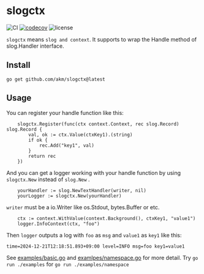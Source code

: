 # slogctx

![CI](https://github.com/akm/slogctx/actions/workflows/ci.yml/badge.svg)
[![codecov](https://codecov.io/github/akm/slogctx/graph/badge.svg?token=8KA0MWBH0F)](https://codecov.io/github/akm/slogctx)
![license](https://img.shields.io/github/license/akm/slogctx)

`slogctx` means `slog and context`. It supports to wrap the Handle method of slog.Handler interface.

## Install

```
go get github.com/akm/slogctx@latest
```

## Usage

You can register your handle function like this:

```golang
	slogctx.Register(func(ctx context.Context, rec slog.Record) slog.Record {
		val, ok := ctx.Value(ctxKey1).(string)
		if ok {
			rec.Add("key1", val)
		}
		return rec
	})
```

And you can get a logger working with your handle function by using `slogctx.New` instead of `slog.New` .

```golang
    yourHandler := slog.NewTextHandler(writer, nil)
    yourLogger := slogctx.New(yourHandler)
```

`writer` must be a io.Writer like os.Stdout, bytes.Buffer or etc.

```golang
	ctx := context.WithValue(context.Background(), ctxKey1, "value1")
	logger.InfoContext(ctx, "foo")
```

Then `logger` outputs a log with `foo` as `msg` and `value1` as `key1` like this:

```
time=2024-12-21T12:18:51.893+09:00 level=INFO msg=foo key1=value1
```

See [examples/basic.go](./examples/basic.go) and [examlpes/namespace.go](./examples/namespace.go) for more detail.
Try `go run ./examples` for `go run ./examples/namespace`
